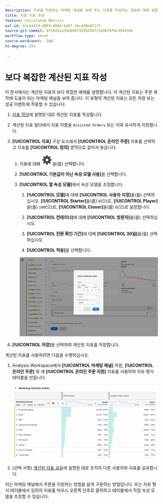 ```yaml
---
description: 주문을 지원하는 마케팅 채널을 보여 주는 지표를 작성하는 방법에 대해 설명합니다. 이는 원하는 모든 차원 또는 성공 이벤트에 적용할 수 있습니다.
title: 지원 지표 주문
feature: Calculated Metrics
exl-id: 33cb441d-d003-408d-ba67-1bcdd0e821ff
source-git-commit: bf58da2a39e8b9fd298356f23a9bf8f6c394d3de
workflow-type: tm+mt
source-wordcount: '244'
ht-degree: 25%

---
```


# 보다 복잡한 계산된 지표 작성

이 문서에서는 계산된 지표의 보다 복잡한 예제를 설명합니다. 이 계산된 지표는 주문 제작에 도움이 되는 마케팅 채널을 보여 줍니다. 이 유형의 계산된 지표는 모든 차원 또는 성공 이벤트에 적용할 수 있습니다.

1. [지표 작성](/help/components/c-calcmetrics/c-workflow/cm-workflow/c-build-metrics/cm-build-metrics.md)에 설명된 대로 계산된 지표를 작성합니다.

1. 계산된 지표 빌더에서 지표 이름을 `Assisted Orders` 또는 이와 유사하게 지정합니다.

1. **[!UICONTROL 지표]** 구성 요소에서 **[!UICONTROL 온라인 주문]** 지표를 선택하고 지표를 **[!UICONTROL 정의]** 영역으로 끌어서 놓습니다.

   1. 지표에 대해 ![설정](/help/assets/icons/Setting.svg)을(를) 선택합니다.
   1. **[!UICONTROL 기본값이 아닌 속성 모델 사용]**&#x200B;을 선택합니다.
   1. **[!UICONTROL 열 속성 모델]**&#x200B;에서 속성 모델을 조정합니다.
      1. **[!UICONTROL 모델]**&#x200B;에 대해 **[!UICONTROL 사용자 지정]**&#x200B;을(를) 선택하십시오. **[!UICONTROL Starter]**&#x200B;을(를) `0`(으)로, **[!UICONTROL Player]**&#x200B;을(를) `100`(으)로, **[!UICONTROL Closer]**&#x200B;을(를) `0`(으)로 설정합니다.
      1. **[!UICONTROL 컨테이너]**&#x200B;에 대해 **[!UICONTROL 방문자]**&#x200B;을(를) 선택하십시오.
      1. **[!UICONTROL 전환 확인 기간]**&#x200B;에 대해 **[!UICONTROL 30일]**&#x200B;을(를) 선택하십시오.

      1. **[!UICONTROL 적용]**&#x200B;을 선택합니다.

      ![열 속성 모델](assets/complex-calculated-metric.png)

1. **[!UICONTROL 저장]**&#x200B;을 선택하여 계산된 지표를 저장합니다.

계산된 지표를 사용하려면 다음을 수행하십시오.

1. Analysis Workspace에서 **[!UICONTROL 마케팅 채널]** 차원, **[!UICONTROL 온라인 주문]** 및 새 **[!UICONTROL 온라인 주문 지원]** 지표를 사용하여 자유 형식 테이블을 만듭니다.

   ![마케팅 채널 지원 온라인 주문](assets/marketing-channel-assists.png)

1. (선택 사항) [계산된 지표 공유](/help/components/c-calcmetrics/c-workflow/cm-workflow/cm-sharing.md)에 설명된 대로 조직의 다른 사용자와 지표를 공유합니다.

이는 마케팅 채널에서 주문을 지원하는 방법을 쉽게 구분하는 방법입니다. 또는 자유 형식 테이블에서 임의의 지표를 마우스 오른쪽 단추로 클릭하고 테이블에서 직접 속성 모델을 조정할 수 있습니다.
